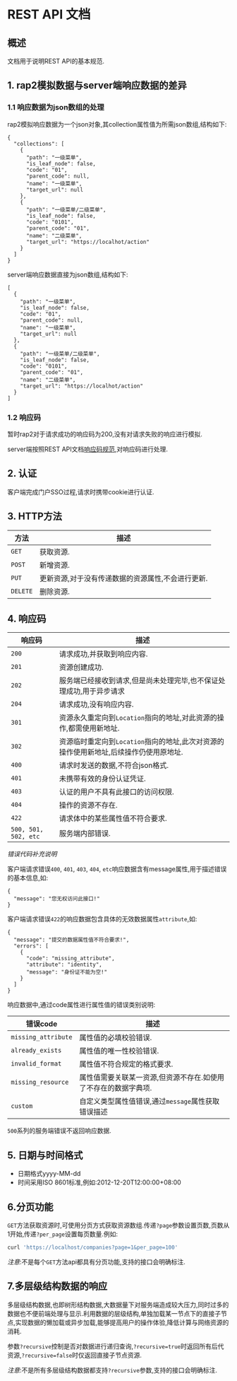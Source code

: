 # REST API 文档
## 概述

文档用于说明REST API的基本规范.

## 1. __rap2模拟数据与server端响应数据的差异__

### 1.1 响应数据为json数组的处理

rap2模拟响应数据为一个json对象,其collection属性值为所需json数组,结构如下:

    {
      "collections": [
        {
          "path": "一级菜单",
          "is_leaf_node": false,
          "code": "01",
          "parent_code": null,
          "name": "一级菜单",
          "target_url": null
        },
        {
          "path": "一级菜单/二级菜单",
          "is_leaf_node": false,
          "code": "0101",
          "parent_code": "01",
          "name": "二级菜单",
          "target_url": "https://localhot/action"
        }
      ]
    }

server端响应数据直接为json数组,结构如下:

    [
      {
        "path": "一级菜单",
        "is_leaf_node": false,
        "code": "01",
        "parent_code": null,
        "name": "一级菜单",
        "target_url": null
      },
      {
        "path": "一级菜单/二级菜单",
        "is_leaf_node": false,
        "code": "0101",
        "parent_code": "01",
        "name": "二级菜单",
        "target_url": "https://localhot/action"
      }
    ]

### 1.2 响应码

暂时rap2对于请求成功的响应码为200,没有对请求失败的响应进行模拟.

server端按照REST API文档[响应码规范](#status),对响应码进行处理.

## 2. 认证

客户端完成门户SSO过程,请求时携带cookie进行认证.

## 3. HTTP方法

|方法|描述|
|---|---|
|`GET`|获取资源.|
|`POST`|新增资源.|
|`PUT`|更新资源,对于没有传递数据的资源属性,不会进行更新.|
|`DELETE`|删除资源.|

## 4. <span id="status">响应码</span>

|响应码|描述|
|---|---|
|`200`|请求成功,并获取到响应内容.|
|`201`|资源创建成功.|
|`202`|服务端已经接收到请求,但是尚未处理完毕,也不保证处理成功,用于异步请求|
|`204`|请求成功,没有响应内容.|
|`301`|资源永久重定向到`Location`指向的地址,对此资源的操作,都需使用新地址.|
|`302`|资源临时重定向到`Location`指向的地址,此次对资源的操作使用新地址,后续操作仍使用原地址.|
|`400`|请求时发送的数据,不符合json格式.|
|`401`|未携带有效的身份认证凭证.|
|`403`|认证的用户不具有此接口的访问权限.|
|`404`|操作的资源不存在.|
|`422`|请求体中的某些属性值不符合要求.|
|`500, 501, 502, etc`|服务端内部错误.|

*错误代码补充说明*

客户端请求错误`400`, `401`, `403`, `404`, `etc`响应数据含有message属性,用于描述错误的基本信息,如:

    {
      "message": "您无权访问此接口!"
    }

客户端请求错误`422`的响应数据包含具体的无效数据属性`attribute`,如:

    {
      "message": "提交的数据属性值不符合要求!",
      "errors": [
        {
          "code": "missing_attribute",
          "attribute": "identity",
          "message": "身份证不能为空!"
        }
      ]
    }

响应数据中,通过code属性进行属性值的错误类别说明:

|错误code|描述|
|-------|----|
|`missing_attribute`|属性值的必填校验错误.|
|`already_exists`|属性值的唯一性校验错误.|
|`invalid_format`|属性值不符合规定的格式要求.|
|`missing_resource`|属性值需要关联某一资源,但资源不存在.如使用了不存在的数据字典项.|
|`custom`|自定义类型属性值错误,通过`message`属性获取错误描述|

`500`系列的服务端错误不返回响应数据.

## 5. 日期与时间格式

+ 日期格式yyyy-MM-dd
+ 时间采用ISO 8601标准,例如:2012-12-20T12:00:00+08:00

## 6.分页功能

`GET`方法获取资源时,可使用分页方式获取资源数组.传递`?page`参数设置页数,页数从1开始,传递`?per_page`设置每页数量.例如:
```bash
curl 'https://localhost/companies?page=1&per_page=100'
```

*注意*:不是每个`GET`方法api都具有分页功能,支持的接口会明确标注.

## 7.多层级结构数据的响应

多层级结构数据,也即树形结构数据,大数据量下对服务端造成较大压力,同时过多的数据也不便前端处理与显示.利用数据的层级结构,单独加载某一节点下的直接子节点,实现数据的懒加载或异步加载,能够提高用户的操作体验,降低计算与网络资源的消耗.

参数`?recursive`控制是否对数据进行递归查询,`?recursive=true`时返回所有后代资源,`?recursive=false`时仅返回直接子节点资源.

*注意*:不是所有多层级结构数据都支持`?recursive`参数,支持的接口会明确标注.
















